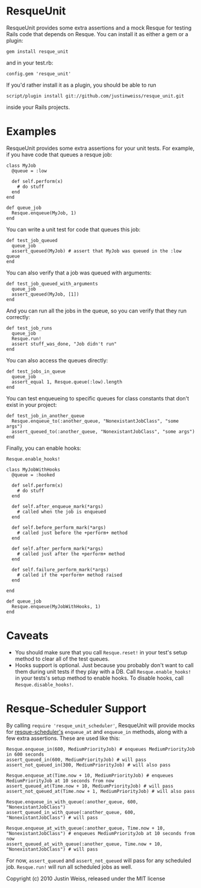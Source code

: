 ResqueUnit
==========

ResqueUnit provides some extra assertions and a mock Resque for
testing Rails code that depends on Resque. You can install it as
either a gem or a plugin:

    gem install resque_unit

and in your test.rb: 

    config.gem 'resque_unit'

If you'd rather install it as a plugin, you should be able to run

    script/plugin install git://github.com/justinweiss/resque_unit.git

inside your Rails projects. 

Examples
========

ResqueUnit provides some extra assertions for your unit tests. For
example, if you have code that queues a resque job:

    class MyJob
      @queue = :low  
    
      def self.perform(x)
        # do stuff
      end
    end
    
    def queue_job
      Resque.enqueue(MyJob, 1)
    end

You can write a unit test for code that queues this job:

    def test_job_queued
      queue_job
      assert_queued(MyJob) # assert that MyJob was queued in the :low queue
    end

You can also verify that a job was queued with arguments:

    def test_job_queued_with_arguments
      queue_job
      assert_queued(MyJob, [1])
    end

And you can run all the jobs in the queue, so you can verify that they
run correctly:

    def test_job_runs 
      queue_job 
      Resque.run!
      assert stuff_was_done, "Job didn't run"
    end

You can also access the queues directly:

    def test_jobs_in_queue
      queue_job 
      assert_equal 1, Resque.queue(:low).length
    end

You can test enqueueing to specific queues for class constants that don't exist in your project:

    def test_job_in_another_queue
      Resque.enqueue_to(:another_queue, "NonexistantJobClass", "some args")
      assert_queued_to(:another_queue, "NonexistantJobClass", "some args")
    end

Finally, you can enable hooks:

    Resque.enable_hooks!

    class MyJobWithHooks
      @queue = :hooked

      def self.perform(x)
        # do stuff
      end

      def self.after_enqueue_mark(*args)
        # called when the job is enqueued
      end

      def self.before_perform_mark(*args)
        # called just before the +perform+ method
      end

      def self.after_perform_mark(*args)
        # called just after the +perform+ method
      end

      def self.failure_perform_mark(*args)
        # called if the +perform+ method raised
      end

    end

    def queue_job
      Resque.enqueue(MyJobWithHooks, 1)
    end

Caveats
=======

* You should make sure that you call `Resque.reset!` in your test's
  setup method to clear all of the test queues.
* Hooks support is optional. Just because you probably don't want to call
  them during unit tests if they play with a DB. Call `Resque.enable_hooks!`
  in your tests's setup method to enable hooks. To disable hooks, call
  `Resque.disable_hooks!`.

Resque-Scheduler Support
========================

By calling `require 'resque_unit_scheduler'`, ResqueUnit will provide
mocks for [resque-scheduler's](http://github.com/bvandenbos/resque-scheduler)
`enqueue_at` and `enqueue_in` methods, along with a few extra
assertions. These are used like this:

    Resque.enqueue_in(600, MediumPriorityJob) # enqueues MediumPriorityJob in 600 seconds
    assert_queued_in(600, MediumPriorityJob) # will pass
    assert_not_queued_in(300, MediumPriorityJob) # will also pass

    Resque.enqueue_at(Time.now + 10, MediumPriorityJob) # enqueues MediumPriorityJob at 10 seconds from now
    assert_queued_at(Time.now + 10, MediumPriorityJob) # will pass
    assert_not_queued_at(Time.now + 1, MediumPriorityJob) # will also pass

    Resque.enqueue_in_with_queue(:another_queue, 600, "NonexistantJobClass")
    assert_queued_in_with_queue(:another_queue, 600, "NonexistantJobClass") # will pass

    Resque.enqueue_at_with_queue(:another_queue, Time.now + 10, "NonexistantJobClass") # enqueues MediumPriorityJob at 10 seconds from now
    assert_queued_at_with_queue(:another_queue, Time.now + 10, "NonexistantJobClass") # will pass

For now, `assert_queued` and `assert_not_queued` will pass for any
scheduled job. `Resque.run!` will run all scheduled jobs as well.

Copyright (c) 2010 Justin Weiss, released under the MIT license
